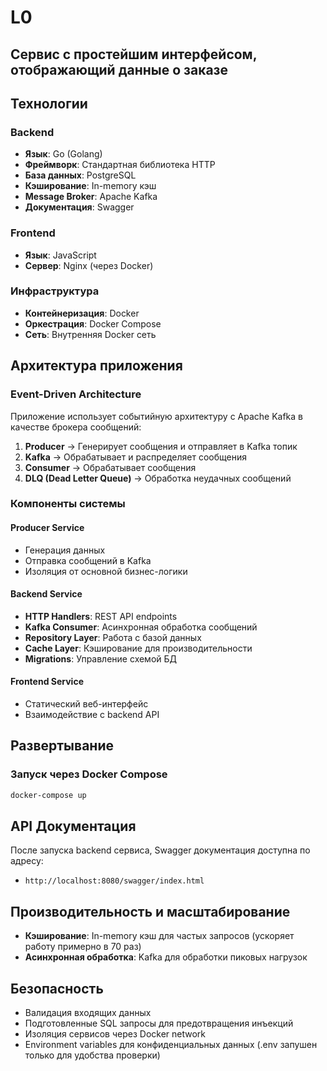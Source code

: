 # L0

## Сервис с простейшим интерфейсом, отображающий данные о заказе

## Технологии

### Backend
- **Язык**: Go (Golang)
- **Фреймворк**: Стандартная библиотека HTTP
- **База данных**: PostgreSQL
- **Кэширование**: In-memory кэш
- **Message Broker**: Apache Kafka
- **Документация**: Swagger

### Frontend
- **Язык**: JavaScript
- **Сервер**: Nginx (через Docker)

### Инфраструктура
- **Контейнеризация**: Docker
- **Оркестрация**: Docker Compose
- **Сеть**: Внутренняя Docker сеть

## Архитектура приложения

### Event-Driven Architecture
Приложение использует событийную архитектуру с Apache Kafka в качестве брокера сообщений:

1. **Producer** → Генерирует сообщения и отправляет в Kafka топик
2. **Kafka** → Обрабатывает и распределяет сообщения
3. **Consumer** → Обрабатывает сообщения
4. **DLQ (Dead Letter Queue)** → Обработка неудачных сообщений

### Компоненты системы

#### Producer Service
- Генерация данных
- Отправка сообщений в Kafka
- Изоляция от основной бизнес-логики

#### Backend Service
- **HTTP Handlers**: REST API endpoints
- **Kafka Consumer**: Асинхронная обработка сообщений
- **Repository Layer**: Работа с базой данных
- **Cache Layer**: Кэширование для производительности
- **Migrations**: Управление схемой БД

#### Frontend Service
- Статический веб-интерфейс
- Взаимодействие с backend API

## Развертывание

### Запуск через Docker Compose

```bash
docker-compose up
```
## API Документация

После запуска backend сервиса, Swagger документация доступна по адресу:
- `http://localhost:8080/swagger/index.html`

## Производительность и масштабирование

- **Кэширование**: In-memory кэш для частых запросов (ускоряет работу примерно в 70 раз)
- **Асинхронная обработка**: Kafka для обработки пиковых нагрузок

## Безопасность

- Валидация входящих данных
- Подготовленные SQL запросы для предотвращения инъекций
- Изоляция сервисов через Docker network
- Environment variables для конфиденциальных данных (.env запушен только для удобства проверки)



